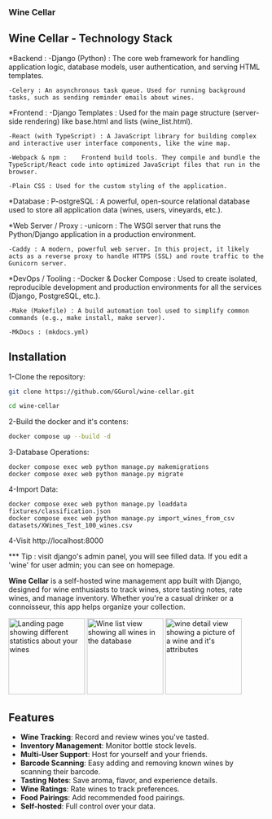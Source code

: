### Wine Cellar ###



## Wine Cellar - Technology Stack

*Backend : 
    -Django (Python)	: The core web framework for handling application logic, database models, user authentication, and serving HTML templates.

	-Celery : An asynchronous task queue. Used for running background tasks, such as sending reminder emails about wines.

*Frontend :
    -Django Templates : Used for the main page structure (server-side rendering) like base.html and lists (wine_list.html).

	-React (with TypeScript) : A JavaScript library for building complex and interactive user interface components, like the wine map.

	-Webpack & npm :	Frontend build tools. They compile and bundle the TypeScript/React code into optimized JavaScript files that run in the browser.

	-Plain CSS : Used for the custom styling of the application.

*Database : 
    P-ostgreSQL : A powerful, open-source relational database used to store all application data (wines, users, vineyards, etc.).

*Web Server / Proxy : 
    -unicorn : The WSGI server that runs the Python/Django application in a production environment.

	-Caddy : A modern, powerful web server. In this project, it likely acts as a reverse proxy to handle HTTPS (SSL) and route traffic to the Gunicorn server.

*DevOps / Tooling : 
    -Docker & Docker Compose : Used to create isolated, reproducible development and production environments for all the services (Django, PostgreSQL, etc.).
	
    -Make (Makefile) : A build automation tool used to simplify common commands (e.g., make install, make server).
	
    -MkDocs : (mkdocs.yml)


## Installation

1-Clone the repository:
```bash
git clone https://github.com/GGurol/wine-cellar.git
```

```bash
cd wine-cellar
```

2-Build the docker and it's contens:
```bash
docker compose up --build -d
```

3-Database Operations:
```
docker compose exec web python manage.py makemigrations
docker compose exec web python manage.py migrate
```

4-Import Data:
```
docker compose exec web python manage.py loaddata fixtures/classification.json
docker compose exec web python manage.py import_wines_from_csv datasets/XWines_Test_100_wines.csv
```

4-Visit http://localhost:8000


*** Tip : visit django's admin panel, you will see filled data. If you edit a 'wine' for user admin; you can see on homepage.




**Wine Cellar** is a self-hosted wine management app built with Django, designed for wine enthusiasts to track wines, store tasting notes, rate wines, and manage inventory. Whether you're a casual drinker or a connoisseur, this app helps organize your collection.

<img src="https://github.com/user-attachments/assets/315280b8-9f87-45fd-ab88-507d88aef362" height="150" alt="Landing page showing different statistics about your wines">
<img src="https://github.com/user-attachments/assets/645855e4-3c22-4253-9d59-9fd76f7f4c05" height="150" alt="Wine list view showing all wines in the database">
<img src="https://github.com/user-attachments/assets/dec2345b-e276-43bf-aac9-e667f3a535b3" height="150" alt="wine detail view showing a picture of a wine and it's attributes">

## Features

- **Wine Tracking**: Record and review wines you've tasted.
- **Inventory Management**: Monitor bottle stock levels.
- **Multi-User Support**: Host for yourself and your friends.
- **Barcode Scanning**: Easy adding and removing known wines by scanning their
barcode.
- **Tasting Notes**: Save aroma, flavor, and experience details.
- **Wine Ratings**: Rate wines to track preferences.
- **Food Pairings**: Add recommended food pairings.
- **Self-hosted**: Full control over your data.

